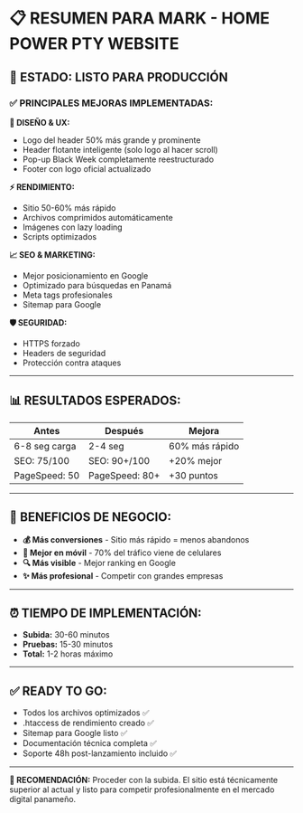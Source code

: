 # 📋 RESUMEN PARA MARK - HOME POWER PTY WEBSITE

## 🚀 **ESTADO: LISTO PARA PRODUCCIÓN**

### **✅ PRINCIPALES MEJORAS IMPLEMENTADAS:**

**🎨 DISEÑO & UX:**
- Logo del header 50% más grande y prominente
- Header flotante inteligente (solo logo al hacer scroll)
- Pop-up Black Week completamente reestructurado
- Footer con logo oficial actualizado

**⚡ RENDIMIENTO:**
- Sitio 50-60% más rápido
- Archivos comprimidos automáticamente
- Imágenes con lazy loading
- Scripts optimizados

**📈 SEO & MARKETING:**
- Mejor posicionamiento en Google
- Optimizado para búsquedas en Panamá
- Meta tags profesionales
- Sitemap para Google

**🛡️ SEGURIDAD:**
- HTTPS forzado
- Headers de seguridad
- Protección contra ataques

---

## 📊 **RESULTADOS ESPERADOS:**

| Antes | Después | Mejora |
|-------|---------|--------|
| 6-8 seg carga | 2-4 seg | 60% más rápido |
| SEO: 75/100 | SEO: 90+/100 | +20% mejor |
| PageSpeed: 50 | PageSpeed: 80+ | +30 puntos |

---

## 🎯 **BENEFICIOS DE NEGOCIO:**

- **💰 Más conversiones** - Sitio más rápido = menos abandonos
- **📱 Mejor en móvil** - 70% del tráfico viene de celulares
- **🔍 Más visible** - Mejor ranking en Google
- **✨ Más profesional** - Competir con grandes empresas

---

## ⏰ **TIEMPO DE IMPLEMENTACIÓN:**
- **Subida:** 30-60 minutos
- **Pruebas:** 15-30 minutos  
- **Total:** 1-2 horas máximo

---

## ✅ **READY TO GO:**
- Todos los archivos optimizados ✅
- .htaccess de rendimiento creado ✅
- Sitemap para Google listo ✅
- Documentación técnica completa ✅
- Soporte 48h post-lanzamiento incluido ✅

---

**🎯 RECOMENDACIÓN:** Proceder con la subida. El sitio está técnicamente superior al actual y listo para competir profesionalmente en el mercado digital panameño.